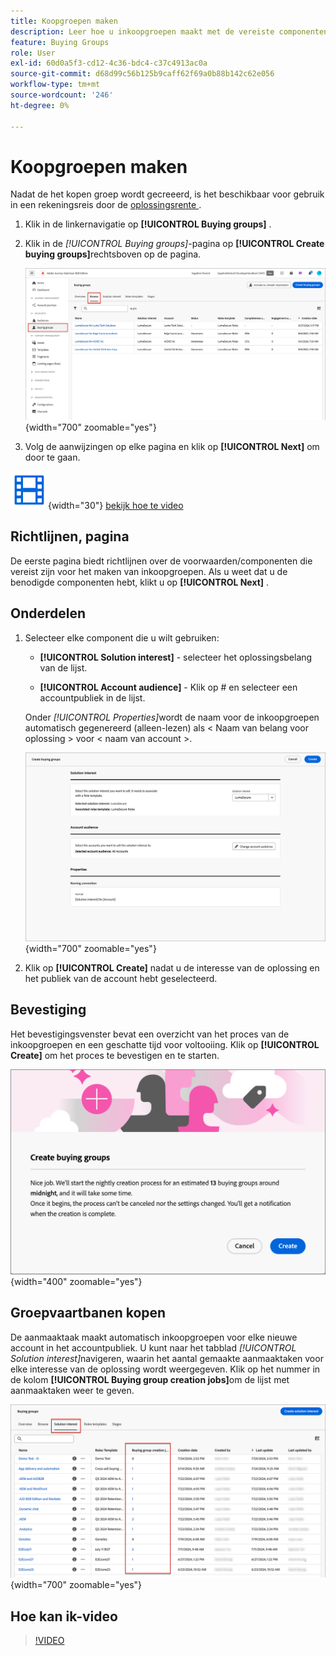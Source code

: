 ```yaml
---
title: Koopgroepen maken
description: Leer hoe u inkoopgroepen maakt met de vereiste componenten.
feature: Buying Groups
role: User
exl-id: 60d0a5f3-cd12-4c36-bdc4-c37c4913ac0a
source-git-commit: d68d99c56b125b9caff62f69a0b88b142c62e056
workflow-type: tm+mt
source-wordcount: '246'
ht-degree: 0%

---
```



# Koopgroepen maken

Nadat de het kopen groep wordt gecreeerd, is het beschikbaar voor gebruik in een rekeningsreis door de [ oplossingsrente ](./solution-interests.md).

1. Klik in de linkernavigatie op **[!UICONTROL Buying groups]** .

1. Klik in de _[!UICONTROL Buying groups]_-pagina op **[!UICONTROL Create buying groups]**&#x200B;rechtsboven op de pagina.

   ![ klik creeer het kopen groepen ](./assets/buying-groups-create.png){width="700" zoomable="yes"}

1. Volg de aanwijzingen op elke pagina en klik op **[!UICONTROL Next]** om door te gaan.

![ Video ](../../assets/do-not-localize/icon-video.svg){width="30"} [ bekijk hoe te video ](#how-to-video)

## Richtlijnen, pagina

De eerste pagina biedt richtlijnen over de voorwaarden/componenten die vereist zijn voor het maken van inkoopgroepen. Als u weet dat u de benodigde componenten hebt, klikt u op **[!UICONTROL Next]** .

## Onderdelen

1. Selecteer elke component die u wilt gebruiken:

   * **[!UICONTROL Solution interest]** - selecteer het oplossingsbelang van de lijst.

   * **[!UICONTROL Account audience]** - Klik op # en selecteer een accountpubliek in de lijst.

   Onder _[!UICONTROL Properties]_&#x200B;wordt de naam voor de inkoopgroepen automatisch gegenereerd (alleen-lezen) als &lt; Naam van belang voor oplossing > voor &lt; naam van account >.

   ![ klik creeer het kopen groepen ](./assets/buying-groups-create-components.png){width="700" zoomable="yes"}

1. Klik op **[!UICONTROL Create]** nadat u de interesse van de oplossing en het publiek van de account hebt geselecteerd.

## Bevestiging

Het bevestigingsvenster bevat een overzicht van het proces van de inkoopgroepen en een geschatte tijd voor voltooiing. Klik op **[!UICONTROL Create]** om het proces te bevestigen en te starten.

![ creeer het kopen groepen bevestigingsdialoog ](./assets/buying-groups-create-confirm.png){width="400" zoomable="yes"}

## Groepvaartbanen kopen

De aanmaaktaak maakt automatisch inkoopgroepen voor elke nieuwe account in het accountpubliek. U kunt naar het tabblad _[!UICONTROL Solution interest]_&#x200B;navigeren, waarin het aantal gemaakte aanmaaktaken voor elke interesse van de oplossing wordt weergegeven. Klik op het nummer in de kolom **[!UICONTROL Buying group creation jobs]**&#x200B;om de lijst met aanmaaktaken weer te geven.

![ het Kopen groepsbanen door oplossingsrente ](./assets/solution-interest-buying-group-jobs.png){width="700" zoomable="yes"}

<!-- Other buying group activities:

Member of buying group.
Assign a member of the buying group.
Remove a member of the buying group. -->

## Hoe kan ik-video

>[!VIDEO](https://video.tv.adobe.com/v/3433081/?learn=on)
